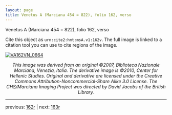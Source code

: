 ```yaml
---
layout: page
title: Venetus A (Marciana 454 = 822), folio 162, verso
---
```


Venetus A (Marciana 454 = 822), folio 162, verso

Cite this object as `urn:cite2:hmt:msA.v1:162v`.  The full image is linked to a citation tool you can use to cite regions of the image.

[![VA162VN_0664](http://www.homermultitext.org/iipsrv?IIIF=/project/homer/pyramidal/deepzoom/hmt/vaimg/2017a/VA162VN_0664.tif/full/800,/0/default.jpg)](http://www.homermultitext.org/ict2/?urn=urn:cite2:hmt:vaimg.2017a:VA162VN_0664) 

<p style="text-align: center; font-style: italic;">This image was derived from an original ©2007, Biblioteca Nazionale Marciana, Venezia, Italia. The derivative image is ©2010, Center for Hellenic Studies. Original and derivative are licensed under the Creative Commons Attribution-Noncommercial-Share Alike 3.0 License. The CHS/Marciana Imaging Project was directed by David Jacobs of the British Library.</p>

---

previous: [162r](../162r/) | next: [163r](../163r/)